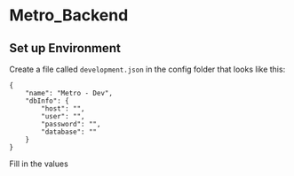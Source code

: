# Metro_Backend

## Set up Environment

Create a file called ```development.json``` in the config folder that looks like this:
```
{
    "name": "Metro - Dev",
    "dbInfo": {
        "host": "",
        "user": "",
        "password": "",
        "database": ""
    }
}
```
Fill in the values